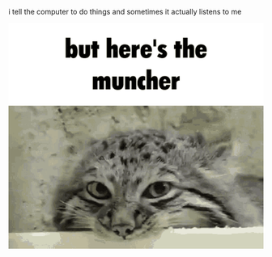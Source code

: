 i tell the computer to do things and sometimes it actually listens to me
<!--START_SECTION:update_image-->
<img src=https://raw.githubusercontent.com/sneakykestrel/sneakykestrel/main/.github/images/but-heres-the-muncher.gif height="" width="" align=left alt=kitty />
<!--END_SECTION:update_image-->


